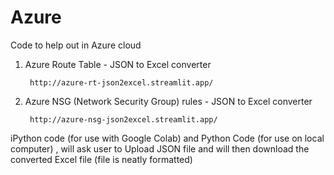 # Azure
Code to help out in Azure cloud

1. Azure Route Table - JSON to Excel converter

        http://azure-rt-json2excel.streamlit.app/
 
2. Azure NSG (Network Security Group) rules - JSON to Excel converter

        http://azure-nsg-json2excel.streamlit.app/
  
iPython code (for use with Google Colab) and Python Code (for use on local computer) , will ask user to Upload JSON file and will then download the converted Excel file (file is neatly formatted)
